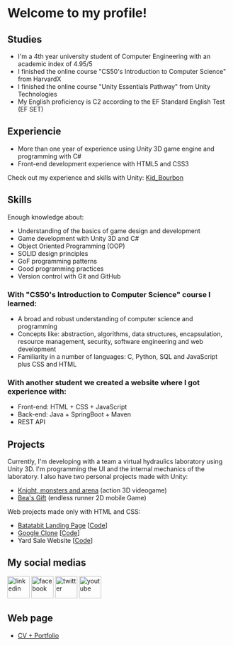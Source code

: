 # Welcome to my profile!

## Studies
- I'm a 4th year university student of Computer Engineering with an academic index of 4.95/5
- I finished the online course "CS50's Introduction to Computer Science" from HarvardX
- I finished the online course "Unity Essentials Pathway" from Unity Technologies
- My English proficiency is C2 according to the EF Standard English Test (EF SET)

## Experiencie
- More than one year of experience using Unity 3D game engine and programming with C#
- Front-end development experience with HTML5 and CSS3

Check out my experience and skills with Unity: [Kid_Bourbon](https://learn.unity.com/u/5fcac86aedbc2a0020b1f7a6?tab=profile)

## Skills
Enough knowledge about:
- Understanding of the basics of game design and development
- Game development with Unity 3D and C#
- Object Oriented Programming (OOP)
- SOLID design principles
- GoF programming patterns
- Good programming practices
- Version control with Git and GitHub

### With "CS50's Introduction to Computer Science" course I learned:
- A broad and robust understanding of computer science and programming
- Concepts like: abstraction, algorithms, data structures, encapsulation, resource management, security, software engineering and web development
- Familiarity in a number of languages: C, Python, SQL and JavaScript plus CSS and HTML

### With another student we created a website where I got experience with:
- Front-end: HTML + CSS + JavaScript
- Back-end: Java + SpringBoot + Maven
- REST API
 
## Projects
Currently, I'm developing with a team a virtual hydraulics laboratory using Unity 3D. I'm programming the UI and the internal mechanics of the laboratory. I also have two personal projects made with Unity:
- [Knight, monsters and arena](https://github.com/KidBourbon/knight-monsters-arena) (action 3D videogame)
- [Bea's Gift](https://github.com/KidBourbon/bea-gift) (endless runner 2D mobile Game)

Web projects made only with HTML and CSS:
- [Batatabit Landing Page](https://kidbourbon.github.io/batatabit-landing-page/) [[Code](https://github.com/KidBourbon/batatabit-landing-page)]
- [Google Clone](https://kidbourbon.github.io/google-clone/) [[Code](https://github.com/KidBourbon/google-clone)]
- Yard Sale Website [[Code](https://github.com/KidBourbon/yard-sale-website)]

## My social medias
<a href="https://www.linkedin.com/in/leonardo-collazo-klenina" target="_blank"> <img src="https://img.icons8.com/fluency/48/linkedin.png" alt="linkedin" width="50" height="50"/></a>
<a href="https://www.facebook.com/leonardo.collazo.klenina" target="_blank"> <img src="https://img.icons8.com/fluency/48/facebook-new.png" alt="facebook" width="50" height="50"/></a>
<a href="https://twitter.com/KidBourbon6" target="_blank"> <img src="https://img.icons8.com/fluency/48/twitter.png" alt="twitter" width="50" height="50"/></a>
<a href="https://www.youtube.com/channel/UCUVv_L27fI0xbvdScYOGm2A" target="_blank"> <img src="https://img.icons8.com/3d-fluency/94/youtube-play.png" alt="youtube" width="50" height="50"/></a>

## Web page
- [CV + Portfolio](https://kidbourbon.github.io/KidBourbon/)
